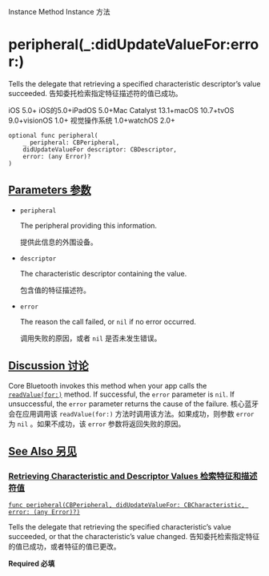 Instance Method Instance 方法

# peripheral(_:didUpdateValueFor:error:) 

Tells the delegate that retrieving a specified characteristic descriptor’s value succeeded.
告知委托检索指定特征描述符的值已成功。

iOS 5.0+ iOS的5.0+iPadOS 5.0+Mac Catalyst 13.1+macOS 10.7+tvOS 9.0+visionOS 1.0+ 视觉操作系统 1.0+watchOS 2.0+

```
optional func peripheral(
    _ peripheral: CBPeripheral,
    didUpdateValueFor descriptor: CBDescriptor,
    error: (any Error)?
)
```



## [Parameters 参数](https://developer.apple.com/documentation/corebluetooth/cbperipheraldelegate/peripheral(_:didupdatevaluefor:error:)-1t3wm#parameters)

- `peripheral`

  The peripheral providing this information. 

  提供此信息的外围设备。

- `descriptor`

  The characteristic descriptor containing the value. 

  包含值的特征描述符。

- `error`

  The reason the call failed, or `nil` if no error occurred. 

  调用失败的原因，或者 `nil` 是否未发生错误。

  

## [Discussion 讨论](https://developer.apple.com/documentation/corebluetooth/cbperipheraldelegate/peripheral(_:didupdatevaluefor:error:)-1t3wm#Discussion)

Core Bluetooth invokes this method when your app calls the [`readValue(for:)`](https://developer.apple.com/documentation/corebluetooth/cbperipheral/readvalue(for:)-91hhp) method. If successful, the `error` parameter is `nil`. If unsuccessful, the `error` parameter returns the cause of the failure.
核心蓝牙会在应用调用该 `readValue(for:)` 方法时调用该方法。如果成功，则参数 `error` 为 `nil` 。如果不成功，该 `error` 参数将返回失败的原因。



## [See Also 另见](https://developer.apple.com/documentation/corebluetooth/cbperipheraldelegate/peripheral(_:didupdatevaluefor:error:)-1t3wm#see-also)

### [Retrieving Characteristic and Descriptor Values 检索特征和描述符值](https://developer.apple.com/documentation/corebluetooth/cbperipheraldelegate/peripheral(_:didupdatevaluefor:error:)-1t3wm#Retrieving-Characteristic-and-Descriptor-Values)

[`func peripheral(CBPeripheral, didUpdateValueFor: CBCharacteristic, error: (any Error)?)`](https://developer.apple.com/documentation/corebluetooth/cbperipheraldelegate/peripheral(_:didupdatevaluefor:error:)-1xyna)

Tells the delegate that retrieving the specified characteristic’s value succeeded, or that the characteristic’s value changed.
告知委托检索指定特征的值已成功，或者特征的值已更改。

**Required 必填**
